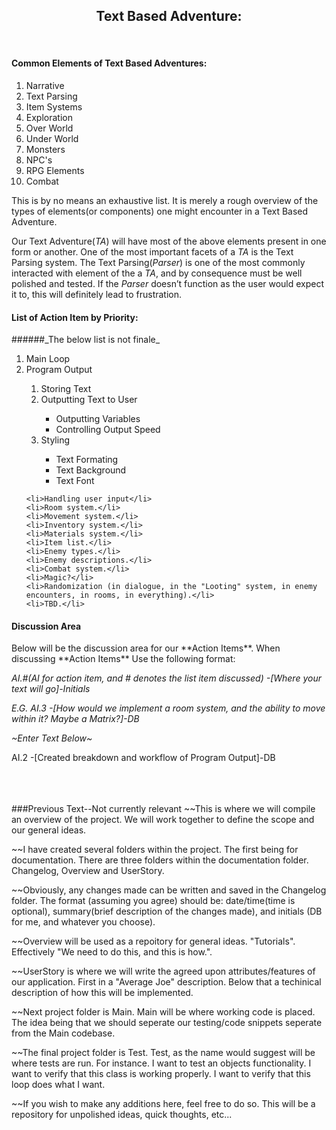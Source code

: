 <h2 align="center">Text Based Adventure:</h2><br>



<h4>Common Elements of Text Based Adventures:</h4>
<ol>
<li>Narrative</li>
<li>Text Parsing</li>
<li>Item Systems</li>
<li>Exploration</li>
<li>Over World</li>
<li>Under World</li>
<li>Monsters</li>
<li>NPC's</li>
<li>RPG Elements</li>
<li>Combat</li>
</ol>

This is by no means an exhaustive list. It is merely a rough overview of the types of elements(or components) one might encounter in a Text Based Adventure.

Our Text Adventure(_TA_) will have most of the above elements present in one form or another.
One of the most important facets of a _TA_ is the Text Parsing system.
The Text Parsing(_Parser_) is one of the most commonly interacted with element of the a _TA_, and by consequence must be well polished and tested. If the  _Parser_ doesn’t function as the user would expect it to, this will definitely lead to frustration.


<h4>List of Action Item by Priority:</h4>
######_The below list is not finale_
<ol>
<li>Main Loop</li>
<li>Program Output</li>
	<ol>
		<li>Storing Text</li>
		<li>Outputting Text to User</li>
			<ul>
				<li>Outputting Variables</li>
				<li>Controlling Output Speed</li>
			</ul>
		<li>Styling</li>
			<ul>
				<li>Text Formating</li>
				<li>Text Background</li>
				<li>Text Font</li>
			</ul>
	</ol>

	<li>Handling user input</li>
	<li>Room system.</li>
	<li>Movement system.</li>
	<li>Inventory system.</li>
	<li>Materials system.</li>
	<li>Item list.</li>
	<li>Enemy types.</li>
	<li>Enemy descriptions.</li>
	<li>Combat system.</li>
	<li>Magic?</li>
	<li>Randomization (in dialogue, in the "Looting" system, in enemy encounters, in rooms, in everything).</li>
	<li>TBD.</li>
</ol>

<h4>Discussion Area</h4>
Below will be the discussion area for our **Action Items**.
When discussing **Action Items** Use the following format:<br>

_AI.#(AI for action item, and # denotes the list item discussed) -[Where your text will go]-Initials_

_E.G. AI.3 -[How would we implement a room system, and the ability to move within it? Maybe a Matrix?]-DB_<br>

_~Enter Text Below~_


AI.2 -[Created breakdown and workflow of Program Output]-DB



















<br><br><br>
###Previous Text--Not currently relevant
~~This is where we will compile an overview of the project. We will work together to define the scope and our general ideas.

~~I have created several folders within the project. The first being for documentation. There are three folders within the documentation folder. Changelog, Overview and UserStory.

~~Obviously, any changes made can be written and saved in the Changelog  folder. The format (assuming you agree) should be: date/time(time is optional), summary(brief description of the changes made), and initials (DB for me, and whatever you choose).

~~Overview will be used as a repoitory for general ideas. "Tutorials". Effectively "We need to do this, and this is how.".

~~UserStory is where we will write the agreed upon attributes/features of our application. First in a "Average Joe" description. Below that a techinical description of how this will be implemented.


~~Next project folder is Main. Main will be where working code is placed. The idea being that we should seperate our testing/code snippets seperate from the Main codebase.

~~The final project folder is Test. Test, as the name would suggest will be where tests are run. For instance. I want to test an objects functionality. I want to verify that this class is working properly. I want to verify that this loop does what I want.

~~If you wish to make any additions here, feel free to do so. This will be a repository for unpolished ideas, quick thoughts, etc...
